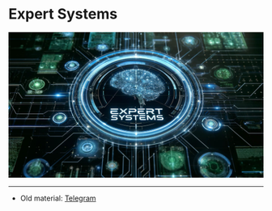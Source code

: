 # Expert Systems
![banner](../img/expert_systems.jpg)

---

- Old material: [Telegram](https://t.me/+oJmayDB-ktpmNmRk)